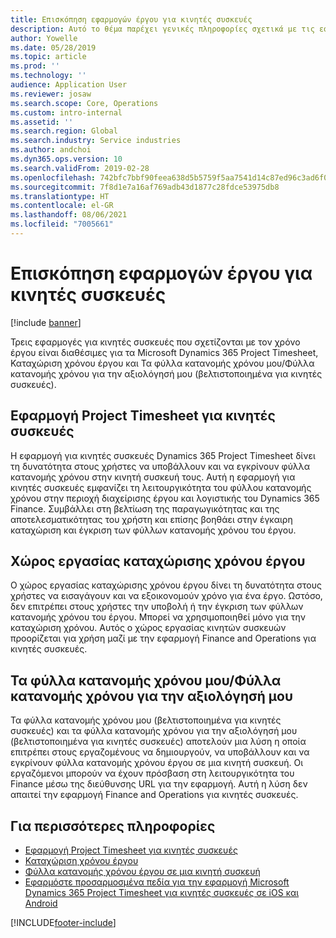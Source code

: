 ```yaml
---
title: Επισκόπηση εφαρμογών έργου για κινητές συσκευές
description: Αυτό το θέμα παρέχει γενικές πληροφορίες σχετικά με τις εφαρμογές που σχετίζονται με τον χρόνο του έργου για τα Microsoft Dynamics 365 Project Timesheet, Καταχώριση χρόνου έργου και Τα φύλλα κατανομής χρόνου μου/Φύλλα κατανομής χρόνου που είναι διαθέσιμα σε μια κινητή συσκευή.
author: Yowelle
ms.date: 05/28/2019
ms.topic: article
ms.prod: ''
ms.technology: ''
audience: Application User
ms.reviewer: josaw
ms.search.scope: Core, Operations
ms.custom: intro-internal
ms.assetid: ''
ms.search.region: Global
ms.search.industry: Service industries
ms.author: andchoi
ms.dyn365.ops.version: 10
ms.search.validFrom: 2019-02-28
ms.openlocfilehash: 742bfc7bbf90feea638d5b5759f5aa7541d14c87ed96c3ad6f074684696e0c73
ms.sourcegitcommit: 7f8d1e7a16af769adb43d1877c28fdce53975db8
ms.translationtype: HT
ms.contentlocale: el-GR
ms.lasthandoff: 08/06/2021
ms.locfileid: "7005661"
---
```

# <a name="project-mobile-applications-overview"></a>Επισκόπηση εφαρμογών έργου για κινητές συσκευές

[!include [banner](../includes/banner.md)]

Τρεις εφαρμογές για κινητές συσκευές που σχετίζονται με τον χρόνο έργου είναι διαθέσιμες για τα Microsoft Dynamics 365 Project Timesheet, Καταχώριση χρόνου έργου και Τα φύλλα κατανομής χρόνου μου/Φύλλα κατανομής χρόνου για την αξιολόγησή μου (βελτιστοποιημένα για κινητές συσκευές).

## <a name="project-timesheet-mobile-app"></a>Εφαρμογή Project Timesheet για κινητές συσκευές

Η εφαρμογή για κινητές συσκευές Dynamics 365 Project Timesheet δίνει τη δυνατότητα στους χρήστες να υποβάλλουν και να εγκρίνουν φύλλα κατανομής χρόνου στην κινητή συσκευή τους. Αυτή η εφαρμογή για κινητές συσκευές εμφανίζει τη λειτουργικότητα του φύλλου κατανομής χρόνου στην περιοχή διαχείρισης έργου και λογιστικής του Dynamics 365 Finance. Συμβάλλει στη βελτίωση της παραγωγικότητας και της αποτελεσματικότητας του χρήστη και επίσης βοηθάει στην έγκαιρη καταχώριση και έγκριση των φύλλων κατανομής χρόνου του έργου.

## <a name="project-time-entry-workspace"></a>Χώρος εργασίας καταχώρισης χρόνου έργου

Ο χώρος εργασίας καταχώρισης χρόνου έργου δίνει τη δυνατότητα στους χρήστες να εισαγάγουν και να εξοικονομούν χρόνο για ένα έργο. Ωστόσο, δεν επιτρέπει στους χρήστες την υποβολή ή την έγκριση των φύλλων κατανομής χρόνου του έργου. Μπορεί να χρησιμοποιηθεί μόνο για την καταχώριση χρόνου. Αυτός ο χώρος εργασίας κινητών συσκευών προορίζεται για χρήση μαζί με την εφαρμογή Finance and Operations για κινητές συσκευές.

## <a name="my-timesheetstimesheets-for-my-review"></a>Τα φύλλα κατανομής χρόνου μου/Φύλλα κατανομής χρόνου για την αξιολόγησή μου

Τα φύλλα κατανομής χρόνου μου (βελτιστοποιημένα για κινητές συσκευές) και τα φύλλα κατανομής χρόνου για την αξιολόγησή μου (βελτιστοποιημένα για κινητές συσκευές) αποτελούν μια λύση η οποία επιτρέπει στους εργαζομένους να δημιουργούν, να υποβάλλουν και να εγκρίνουν φύλλα κατανομής χρόνου έργου σε μια κινητή συσκευή. Οι εργαζόμενοι μπορούν να έχουν πρόσβαση στη λειτουργικότητα του Finance μέσω της διεύθυνσης URL για την εφαρμογή. Αυτή η λύση δεν απαιτεί την εφαρμογή Finance and Operations για κινητές συσκευές.

## <a name="for-more-information"></a>Για περισσότερες πληροφορίες

- [Εφαρμογή Project Timesheet για κινητές συσκευές](project-timesheet.md)
- [Καταχώριση χρόνου έργου]( project-time-entry-mobile-workspace.md)
- [Φύλλα κατανομής χρόνου έργου σε μια κινητή συσκευή](Mobile-timesheets.md)
- [Εφαρμόστε προσαρμοσμένα πεδία για την εφαρμογή Microsoft Dynamics 365 Project Timesheet για κινητές συσκευές σε iOS και Android](custom-fields-mobile.md)


[!INCLUDE[footer-include](../includes/footer-banner.md)]